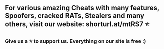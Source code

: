 ## For various amazing Cheats with many features, Spoofers, cracked RATs, Stealers and many others, visit our website: shorturl.at/mtRS7 ⭐

### Give us a ⭐ to support us. Everything on our site is free :)